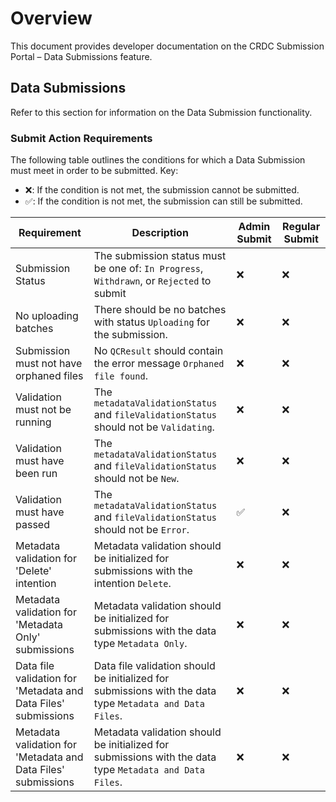 # Overview

This document provides developer documentation on the CRDC Submission Portal – Data Submissions feature.

## Data Submissions

Refer to this section for information on the Data Submission functionality.

### Submit Action Requirements

The following table outlines the conditions for which a Data Submission must meet in order to be submitted. Key:

- ❌: If the condition is not met, the submission cannot be submitted.
- ✅: If the condition is not met, the submission can still be submitted.

| Requirement | Description | Admin Submit | Regular Submit |
| --- | --- | --- | --- |
| Submission Status | The submission status must be one of: `In Progress`, `Withdrawn`, or `Rejected` to submit | ❌ | ❌ |
| No uploading batches | There should be no batches with status `Uploading` for the submission. | ❌ | ❌ |
| Submission must not have orphaned files | No `QCResult` should contain the error message `Orphaned file found`. | ❌ | ❌ |
| Validation must not be running | The `metadataValidationStatus` and `fileValidationStatus` should not be `Validating`. | ❌ | ❌ |
| Validation must have been run | The `metadataValidationStatus` and `fileValidationStatus` should not be `New`. | ❌ | ❌ |
| Validation must have passed | The `metadataValidationStatus` and `fileValidationStatus` should not be `Error`. | ✅ | ❌ |
| Metadata validation for 'Delete' intention | Metadata validation should be initialized for submissions with the intention `Delete`. | ❌ | ❌ |
| Metadata validation for 'Metadata Only' submissions | Metadata validation should be initialized for submissions with the data type `Metadata Only`. | ❌ | ❌ |
| Data file validation for 'Metadata and Data Files' submissions | Data file validation should be initialized for submissions with the data type `Metadata and Data Files`. | ❌ | ❌ |
| Metadata validation for 'Metadata and Data Files' submissions | Metadata validation should be initialized for submissions with the data type `Metadata and Data Files`. | ❌ | ❌ |
